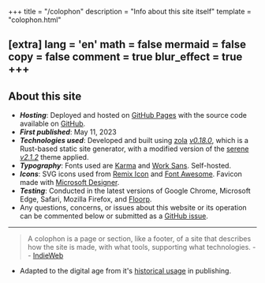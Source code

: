 +++
title = "/colophon"
description = "Info about this site itself"
template = "colophon.html"

[extra]
lang = 'en'
math = false
mermaid = false
copy = false
comment = true
blur_effect = true
+++
---
## About this site

- ***Hosting***: Deployed and hosted on [GitHub Pages](https://pages.github.com/) with the source code available on [GitHub](https://github.com/Bhodrolok/Bhodrolok.github.io).
- ***First published***: May 11, 2023
- ***Technologies used***: Developed and built using [zola](https://github.com/getzola/zola) _[v0.18.0](https://github.com/getzola/zola/releases/tag/v0.18.0)_, which is a Rust-based static site generator, with a modified version of the [serene](https://github.com/isunjn/serene) _[v2.1.2](https://github.com/isunjn/serene/releases/tag/v2.1.2)_ theme applied.
- ***Typography***: Fonts used are [Karma](https://fonts.google.com/specimen/Karma) and [Work Sans](https://fonts.google.com/specimen/Work+Sans). Self-hosted.
- ***Icons***: SVG icons used from [Remix Icon](https://remixicon.com) and [Font Awesome](https://fontawesome.com). Favicon made with [Microsoft Designer](https://designer.microsoft.com).
- ***Testing***: Conducted in the latest versions of Google Chrome, Microsoft Edge, Safari, Mozilla Firefox, and [Floorp](https://github.com/Floorp-Projects/Floorp). 
- Any questions, concerns, or issues about this website or its operation can be commented below or submitted as a [GitHub issue](https://github.com/Bhodrolok/Bhodrolok.github.io/issues). 
---
> A colophon is a page or section, like a footer, of a site that describes how the site is made, with what tools, supporting what technologies. -- [IndieWeb](https://indieweb.org/colophon)
- Adapted to the digital age from it's [historical usage](https://en.wikipedia.org/wiki/Colophon_(publishing)) in publishing.
